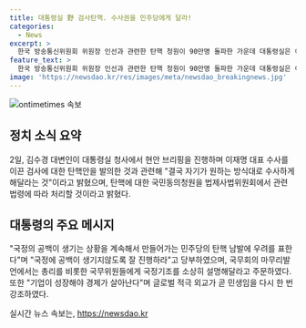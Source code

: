 ```yaml
---
title: 대통령실 野 검사탄핵. 수사권을 민주당에게 달라!
categories:
  - News
excerpt: >
  한국 방송통신위원회 위원장 인선과 관련한 탄핵 청원이 90만명 돌파한 가운데 대통령실은 이에 대해 명백한 위법 없이 불가능하다고 주장했다. 이에 더불어민주당의 탄핵 압박을 우려하며 국정의 공백을 피하기 위한 조치를 촉구했으며, 후임 인선에 대해서도 관심을 표명했다. 또한 대통령은 국무회의에서 국정 기조를 강조하며 대정부질문을 이야기했다. 현재 민주당은 국회에서 처리할 예정이라고 밝혔으며 대통령실은 상황을 주시하겠다고 전했다.
feature_text: >
  한국 방송통신위원회 위원장 인선과 관련한 탄핵 청원이 90만명 돌파한 가운데 대통령실은 이에 대해 명백한 위법 없이 불가능하다고 주장했다. 이에 더불어민주당의 탄핵 압박을 우려하며 국정의 공백을 피하기 위한 조치를 촉구했으며, 후임 인선에 대해서도 관심을 표명했다. 또한 대통령은 국무회의에서 국정 기조를 강조하며 대정부질문을 이야기했다. 현재 민주당은 국회에서 처리할 예정이라고 밝혔으며 대통령실은 상황을 주시하겠다고 전했다.
image: 'https://newsdao.kr/res/images/meta/newsdao_breakingnews.jpg'
---
```


<p><img src="https://newsdao.kr/res/images/meta/newsdao_breakingnews.jpg" alt="ontimetimes 속보" /></p>

<h2 data-ke-size="size26">정치 소식 요약</h2>

<p data-ke-size="size16">2일, 김수경 대변인이 대통령실 청사에서 현안 브리핑을 진행하며 이재명 대표 수사를 이끈 검사에 대한 탄핵안을 발의한 것과 관련해 "결국 자기가 원하는 방식대로 수사하게 해달라는 것"이라고 밝혔으며, 탄핵에 대한 국민동의청원을 법제사법위원회에서 관련 법령에 따라 처리할 것이라고 밝혔다.</p>

<h2 data-ke-size="size26">대통령의 주요 메시지</h2>

<p data-ke-size="size16"> "국정의 공백이 생기는 상황을 계속해서 만들어가는 민주당의 탄핵 남발에 우려를 표한다"며 "국정에 공백이 생기지않도록 잘 진행하라"고 당부하였으며, 국무회의 마무리발언에서는 총리를 비롯한 국무위원들에게 국정기조를 소상히 설명해달라고 주문하였다. 또한 "기업이 성장해야 경제가 살아난다"며 글로벌 적극 외교가 곧 민생임을 다시 한 번 강조하였다.
</p>
실시간 뉴스 속보는, <a href="https://newsdao.kr" rel="dofollow">https://newsdao.kr</a>


